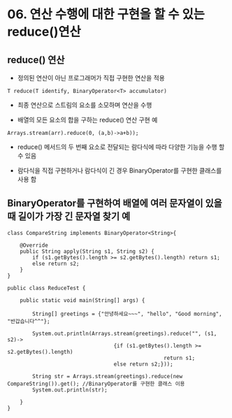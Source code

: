 # 06. 연산 수행에 대한 구현을 할 수 있는 reduce()연산

## reduce() 연산

- 정의된 연산이 아닌 프로그래머가 직접 구현한 연산을 적용
```
T reduce(T identify, BinaryOperator<T> accumulator)
```

- 최종 연산으로 스트림의 요소를 소모하며 연산을 수행

- 배열의 모든 요소의 합을 구하는 reduce() 연산 구현 예

```
Arrays.stream(arr).reduce(0, (a,b)->a+b));
```
- reduce() 메서드의 두 번째 요소로 전달되는 람다식에 따라 다양한 기능을 수행 할 수 있음

- 람다식을 직접 구현하거나 람다식이 긴 경우 BinaryOperator를 구현한 클래스를 사용 함

## BinaryOperator를 구현하여 배열에 여러 문자열이 있을 때 길이가 가장 긴 문자열 찾기 예

```
class CompareString implements BinaryOperator<String>{

	@Override
	public String apply(String s1, String s2) {
		if (s1.getBytes().length >= s2.getBytes().length) return s1;
		else return s2;
	}
}

public class ReduceTest {

	public static void main(String[] args) {

		String[] greetings = {"안녕하세요~~~", "hello", "Good morning", "반갑습니다^^"};
		
		System.out.println(Arrays.stream(greetings).reduce("", (s1, s2)-> 
		                          {if (s1.getBytes().length >= s2.getBytes().length) 
				                                  return s1;
		                          else return s2;})); 
		
		String str = Arrays.stream(greetings).reduce(new CompareString()).get(); //BinaryOperator를 구현한 클래스 이용
		System.out.println(str);
		                          
	}
}
```




